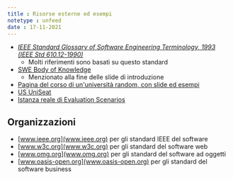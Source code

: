 ```yaml
---
title : Risorse esterne ed esempi
notetype : unfeed
date : 17-11-2021
---
```


* [*IEEE Standard Glossary of Software Engineering Terminology, 1993 (IEEE Std 610.12-1990)*](http://www.informatik.htw-dresden.de/~hauptman/SEI/IEEE_Standard_Glossary_of_Software_Engineering_Terminology%20.pdf)
  + Molti riferimenti sono basati su questo standard
* [SWE Body of Knowledge](https://cs.fit.edu/~kgallagher/Schtick/Serious/SWEBOKv3.pdf)
  + Menzionato alla fine delle slide di introduzione
* [Pagina del corso di un'università random, con slide ed esempi](http://www.dcs.glasgow.ac.uk/~simon/teaching/MechEngSE3/)
* [US UniSeat](https://github.com/antonio-decaro/US_UniSeat/)
* [Istanza reale di Evaluation Scenarios](https://cordis.europa.eu/docs/projects/cnect/5/609035/080/deliverables/001-CityPulseD61Ares20151775143.pdf)


## Organizzazioni
* [www.ieee.org](www.ieee.org) per gli standard IEEE del software
* [www.w3c.org](www.w3c.org) per gli standard del software web
* [www.omg.org](www.omg.org) per gli standard del software ad oggetti
* [www.oasis-open.org](www.oasis-open.org) per gli standard del software business
